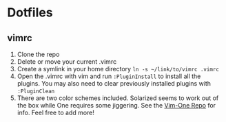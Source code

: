 # Dotfiles

## vimrc

1. Clone the repo
1. Delete or move your current .vimrc
1. Create a symlink in your home directory `ln -s ~/link/to/vimrc .vimrc`
1. Open the .vimrc with vim and run `:PluginInstall` to install all the plugins. You may also need to clear previously installed plugins with `:PluginClean`
1. There are two color schemes included. Solarized seems to work out of the box while One requires some jiggering. See the [Vim-One Repo](https://github.com/rakr/vim-one) for info. Feel free to add more!
